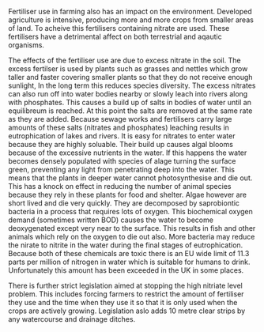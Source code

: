 Fertiliser use in farming also has an impact on the environment. Developed agriculture is intensive, producing more and more crops from smaller areas of land. To acheive this fertilisers containing nitrate are used. These fertilisers have a detrimental affect on both terrestrial and aqautic organisms.

The effects of the fertiliser use are due to excess nitrate in the soil. The excess fertilser is used by plants such as grasses and nettles which grow taller and faster covering smaller plants so that they do not receive enough sunlight, In the long term this reduces species diversity. The excess nitrates can also run off into water bodies nearby or slowly leach into rivers along with phosphates. This causes a build up of salts in bodies of water until an equilibreum is reached. At this point the salts are removed at the same rate as they are added. Because sewage works and fertilisers carry large amounts of these salts (nitrates and phosphates) leaching results in eutrophication of lakes and rivers. It is easy for nitrates to enter water because they are highly soluable. Their build up causes algal blooms because of the excessive nutrients in the water. If this happens the water becomes densely populated with species of alage turning the surface green, preventing any light from penetrating deep into the water. This means that the plants in deeper water cannot photosynthesise and die out. This has a knock on effect in reducing the number of animal species because they rely in these plants for food and shelter. Algae however are short lived and die very quickly. They are decomposed by saprobiontic bacteria in a process that requires lots of oxygen. This biochemical oxygen demand (sometimes written BOD) causes the water to become deoxygenated except very near to the surface. This results in fish and other animals which rely on the oxygen to die out also. More bacteria may reduce the nirate to nitrite in the water during the final stages of eutrophication. Because both of these chemicals are toxic there is an EU wide limit of 11.3 parts per million of nitrogen in water which is suitable for humans to drink. Unfortunately this amount has been exceeded in the UK in some places.

There is further strict legislation aimed at stopping the high nitriate level problem. This includes forcing farmers to restrict the amount of fertiliser they use and the time when they use it so that it is only used when the crops are actively growing. Legislation aslo adds 10 metre clear strips by any watercourse and drainage ditches.
